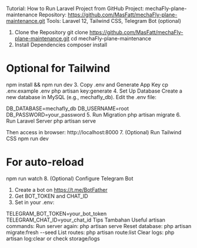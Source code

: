 Tutorial: How to Run Laravel Project from GitHub
Project: mechaFly-plane-maintenance
Repository: https://github.com/MasFatt/mechaFly-plane-maintenance.git
Tools: Laravel 12, Tailwind CSS, Telegram Bot (optional)

1. Clone the Repository
git clone https://github.com/MasFatt/mechaFly-plane-maintenance.git
cd mechaFly-plane-maintenance
2. Install Dependencies
composer install

# Optional for Tailwind
npm install && npm run dev
3. Copy .env and Generate App Key
cp .env.example .env
php artisan key:generate
4. Set Up Database
Create a new database in MySQL (e.g., mechafly_db).
Edit the .env file:

DB_DATABASE=mechafly_db
DB_USERNAME=root
DB_PASSWORD=your_password
5. Run Migration
php artisan migrate
6. Run Laravel Server
php artisan serve

Then access in browser:
http://localhost:8000
7. (Optional) Run Tailwind CSS
npm run dev
# For auto-reload
npm run watch
8. (Optional) Configure Telegram Bot
1. Create a bot on https://t.me/BotFather
2. Get BOT_TOKEN and CHAT_ID
3. Set in your .env:

TELEGRAM_BOT_TOKEN=your_bot_token
TELEGRAM_CHAT_ID=your_chat_id
Tips Tambahan
Useful artisan commands:
Run server again: php artisan serve
Reset database: php artisan migrate:fresh --seed
List routes: php artisan route:list
Clear logs: php artisan log:clear or check storage/logs
